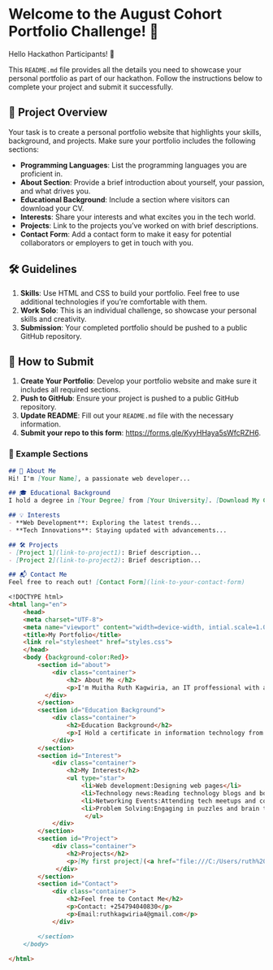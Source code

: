 # Welcome to the August Cohort Portfolio Challenge! 🚀

Hello Hackathon Participants! 🎉

This `README.md` file provides all the details you need to showcase your personal portfolio as part of our hackathon. Follow the instructions below to complete your project and submit it successfully.

## 🌟 Project Overview

Your task is to create a personal portfolio website that highlights your skills, background, and projects. Make sure your portfolio includes the following sections:

- **Programming Languages**: List the programming languages you are proficient in.
- **About Section**: Provide a brief introduction about yourself, your passion, and what drives you.
- **Educational Background**: Include a section where visitors can download your CV.
- **Interests**: Share your interests and what excites you in the tech world.
- **Projects**: Link to the projects you’ve worked on with brief descriptions.
- **Contact Form**: Add a contact form to make it easy for potential collaborators or employers to get in touch with you.

## 🛠️ Guidelines

1. **Skills**: Use HTML and CSS to build your portfolio. Feel free to use additional technologies if you’re comfortable with them.
2. **Work Solo**: This is an individual challenge, so showcase your personal skills and creativity.
3. **Submission**: Your completed portfolio should be pushed to a public GitHub repository.

## 📁 How to Submit

1. **Create Your Portfolio**: Develop your portfolio website and make sure it includes all required sections.
2. **Push to GitHub**: Ensure your project is pushed to a public GitHub repository.
3. **Update README**: Fill out your `README.md` file with the necessary information.
4. **Submit your repo to this form**: https://forms.gle/KyyHHaya5sWfcRZH6.

### 💼 Example Sections

```markdown
## 📝 About Me
Hi! I'm [Your Name], a passionate web developer...

## 🎓 Educational Background
I hold a degree in [Your Degree] from [Your University]. [Download My CV](link-to-your-cv)

## 💡 Interests
- **Web Development**: Exploring the latest trends...
- **Tech Innovations**: Staying updated with advancements...

## 🛠️ Projects
- [Project 1](link-to-project1): Brief description...
- [Project 2](link-to-project2): Brief description...

## 📬 Contact Me
Feel free to reach out! [Contact Form](link-to-your-contact-form)

<!DOCTYPE html>
<html lang="en">
    <head>
    <meta charset="UTF-8">
    <meta name="viewport" content="width=device-width, intial.scale=1.0">
    <title>My Portfolio</title>
    <link rel="stylesheet" href="styles.css">
    </head>
    <body {background-color:Red}>
        <section id="about">
            <div class="container">
                <h2> About Me </h2>
                <p>I'm Muitha Ruth Kagwiria, an IT proffessional with a passion for leveraging technology to drive innovation and solve complex problems especially in wed develovepment.</p>
          </div>
        </section>
        <section id="Education Background">
            <div class="container">
                <h2>Education Background</h2>
                <p>I Hold a certificate in information technology from The Meru National Polytechnic year 2022. Am currently undertaking diploma in information technology at The Meru National Polytechnic.</p>
            </div>
        </section>
        <section id="Interest">
            <div class="container">
                <h2>My Interest</h2>
                <ul type="star">
                    <li>Web development:Designing web pages</li>
                    <li>Technology news:Reading technology blogs and books</li>
                    <li>Networking Events:Attending tech meetups and conference</li>
                    <li>Problem Solving:Engaging in puzzles and brain teasers</li>
                     </ul>
            </div>
        </section>
        <section id="Project">
            <div class="container">
                <h2>Projects</h2>
                <p>[My first project](<a href="file:///C:/Users/ruth%20muitha/Desktop/August%202024/week1%20web%20Assignment/Teplate%20assign.html">Click here to view my teplate project</a> </p>
             </div>
        </section>
        <section id="Contact">
            <div class="container">
                <h2>Feel free to Contact Me</h2>
                <p>Contact: +254794040830</p>
                <p>Email:ruthkagwiria4@gmail.com</p>
            </div>

        </section>
    </body>
    
</html>


